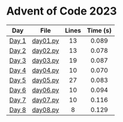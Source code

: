 # Advent of Code 2023

| Day        | File        | Lines | Time (s)          |
| ------------- |:-------------:|:-------------:|:-------------:|
|[Day 1](https://adventofcode.com/2023/day/1)|[day01.py](https://github.com/juanplopes/advent-of-code-2023/blob/main/day01.py)|13|0.089|
|[Day 2](https://adventofcode.com/2023/day/2)|[day02.py](https://github.com/juanplopes/advent-of-code-2023/blob/main/day02.py)|13|0.078|
|[Day 3](https://adventofcode.com/2023/day/3)|[day03.py](https://github.com/juanplopes/advent-of-code-2023/blob/main/day03.py)|19|0.087|
|[Day 4](https://adventofcode.com/2023/day/4)|[day04.py](https://github.com/juanplopes/advent-of-code-2023/blob/main/day04.py)|10|0.070|
|[Day 5](https://adventofcode.com/2023/day/5)|[day05.py](https://github.com/juanplopes/advent-of-code-2023/blob/main/day05.py)|27|0.083|
|[Day 6](https://adventofcode.com/2023/day/6)|[day06.py](https://github.com/juanplopes/advent-of-code-2023/blob/main/day06.py)|10|0.094|
|[Day 7](https://adventofcode.com/2023/day/7)|[day07.py](https://github.com/juanplopes/advent-of-code-2023/blob/main/day07.py)|10|0.116|
|[Day 8](https://adventofcode.com/2023/day/8)|[day08.py](https://github.com/juanplopes/advent-of-code-2023/blob/main/day08.py)|8|0.129|